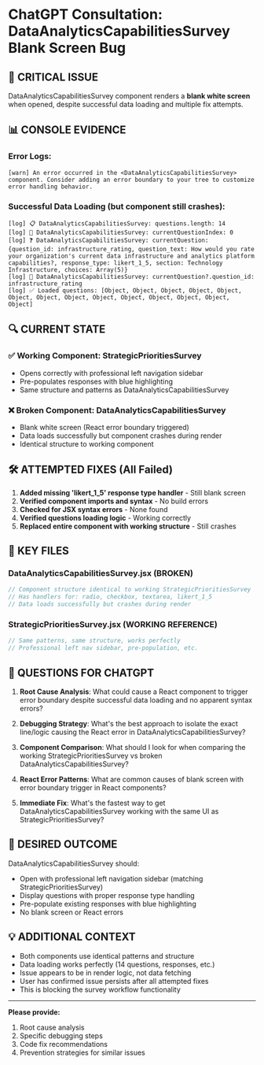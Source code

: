 # ChatGPT Consultation: DataAnalyticsCapabilitiesSurvey Blank Screen Bug

## 🚨 CRITICAL ISSUE
DataAnalyticsCapabilitiesSurvey component renders a **blank white screen** when opened, despite successful data loading and multiple fix attempts.

## 📊 CONSOLE EVIDENCE

### Error Logs:
```
[warn] An error occurred in the <DataAnalyticsCapabilitiesSurvey> component. Consider adding an error boundary to your tree to customize error handling behavior.
```

### Successful Data Loading (but component still crashes):
```
[log] 📋 DataAnalyticsCapabilitiesSurvey: questions.length: 14
[log] 🔢 DataAnalyticsCapabilitiesSurvey: currentQuestionIndex: 0
[log] ❓ DataAnalyticsCapabilitiesSurvey: currentQuestion: {question_id: infrastructure_rating, question_text: How would you rate your organization's current data infrastructure and analytics platform capabilities?, response_type: likert_1_5, section: Technology Infrastructure, choices: Array(5)}
[log] 🎯 DataAnalyticsCapabilitiesSurvey: currentQuestion?.question_id: infrastructure_rating
[log] ✅ Loaded questions: [Object, Object, Object, Object, Object, Object, Object, Object, Object, Object, Object, Object, Object, Object]
```

## 🔍 CURRENT STATE

### ✅ Working Component: StrategicPrioritiesSurvey
- Opens correctly with professional left navigation sidebar
- Pre-populates responses with blue highlighting
- Same structure and patterns as DataAnalyticsCapabilitiesSurvey

### ❌ Broken Component: DataAnalyticsCapabilitiesSurvey
- Blank white screen (React error boundary triggered)
- Data loads successfully but component crashes during render
- Identical structure to working component

## 🛠️ ATTEMPTED FIXES (All Failed)

1. **Added missing 'likert_1_5' response type handler** - Still blank screen
2. **Verified component imports and syntax** - No build errors
3. **Checked for JSX syntax errors** - None found
4. **Verified questions loading logic** - Working correctly
5. **Replaced entire component with working structure** - Still crashes

## 📁 KEY FILES

### DataAnalyticsCapabilitiesSurvey.jsx (BROKEN)
```javascript
// Component structure identical to working StrategicPrioritiesSurvey
// Has handlers for: radio, checkbox, textarea, likert_1_5
// Data loads successfully but crashes during render
```

### StrategicPrioritiesSurvey.jsx (WORKING REFERENCE)
```javascript
// Same patterns, same structure, works perfectly
// Professional left nav sidebar, pre-population, etc.
```

## 🎯 QUESTIONS FOR CHATGPT

1. **Root Cause Analysis**: What could cause a React component to trigger error boundary despite successful data loading and no apparent syntax errors?

2. **Debugging Strategy**: What's the best approach to isolate the exact line/logic causing the React error in DataAnalyticsCapabilitiesSurvey?

3. **Component Comparison**: What should I look for when comparing the working StrategicPrioritiesSurvey vs broken DataAnalyticsCapabilitiesSurvey?

4. **React Error Patterns**: What are common causes of blank screen with error boundary trigger in React components?

5. **Immediate Fix**: What's the fastest way to get DataAnalyticsCapabilitiesSurvey working with the same UI as StrategicPrioritiesSurvey?

## 🚀 DESIRED OUTCOME

DataAnalyticsCapabilitiesSurvey should:
- Open with professional left navigation sidebar (matching StrategicPrioritiesSurvey)
- Display questions with proper response type handling
- Pre-populate existing responses with blue highlighting
- No blank screen or React errors

## 💡 ADDITIONAL CONTEXT

- Both components use identical patterns and structure
- Data loading works perfectly (14 questions, responses, etc.)
- Issue appears to be in render logic, not data fetching
- User has confirmed issue persists after all attempted fixes
- This is blocking the survey workflow functionality

---

**Please provide:**
1. Root cause analysis
2. Specific debugging steps
3. Code fix recommendations
4. Prevention strategies for similar issues
